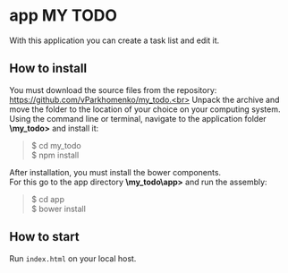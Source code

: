 # app MY TODO
 With this application you can create a task list and edit it.

## How to install
 You must download the source files from the repository: https://github.com/vParkhomenko/my_todo.<br>
 Unpack the archive and move the folder to the location of your choice on your computing system.<br>
 Using the command line or terminal, navigate to the application folder **\my_todo>** and install it:<br> 
 >$ cd my_todo<br>
 >$ npm install
 
After installation, you must install the bower components.<br> 
 For this go to the app directory **\my_todo\app>** and run the assembly:<br> 
 >$ cd app<br>
 >$ bower install
  
   
## How to start
Run `index.html`  on your local host.
